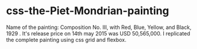 # css-the-Piet-Mondrian-painting
Name of the painting: Composition No. III, with Red, Blue, Yellow, and Black, 1929 . It's release price on 14th may 2015 was USD 50,565,000. I replicated the complete painting using css grid and flexbox. 
